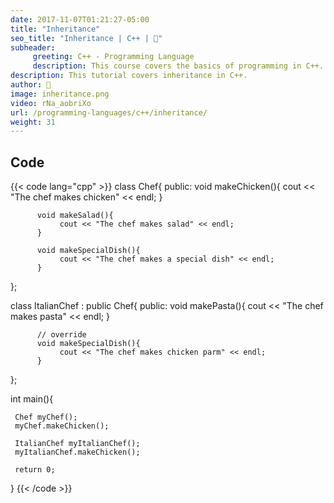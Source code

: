 ```yaml
---
date: 2017-11-07T01:21:27-05:00
title: "Inheritance"
seo_title: "Inheritance | C++ | 🦒"
subheader:
     greeting: C++ - Programming Language
     description: This course covers the basics of programming in C++. Work your way through the videos/articles and I'll teach you everything you need to know to start your programming journey!
description: This tutorial covers inheritance in C++.
author: 🦒
image: inheritance.png
video: rNa_aobriXo
url: /programming-languages/c++/inheritance/
weight: 31
---
```


## Code

{{< code lang="cpp" >}}
class Chef{
     public:
          void makeChicken(){
               cout << "The chef makes chicken" << endl;
          }

          void makeSalad(){
               cout << "The chef makes salad" << endl;
          }

          void makeSpecialDish(){
               cout << "The chef makes a special dish" << endl;
          }
};

class ItalianChef : public Chef{
     public:
          void makePasta(){
               cout << "The chef makes pasta" << endl;
          }

          // override
          void makeSpecialDish(){
               cout << "The chef makes chicken parm" << endl;
          }
};

int main(){

     Chef myChef();
     myChef.makeChicken();

     ItalianChef myItalianChef();
     myItalianChef.makeChicken();

     return 0;
}
{{< /code >}}